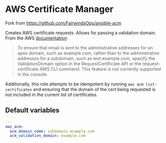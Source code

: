 # AWS Certificate Manager

Fork from https://github.com/FairwindsOps/ansible-acm

Creates AWS certificate requests. Allows for passing a validation domain. From the AWS [documentation](http://docs.aws.amazon.com/acm/latest/userguide/gs-acm-validate.html):

> To ensure that email is sent to the administrative addresses for an apex domain, such as example.com, rather than to the administrative addresses for a subdomain, such as test.example.com, specify the ValidationDomain option in the RequestCertificate API or the request-certificate AWS CLI command. This feature is not currently supported in the console.

Additionally, this role attempts to be idempotent by running `aws acm list-certificates` and ensuring that the domain of the cert being requested is not included in the current list of certificates.

<!--TOC-->
<!--ENDTOC-->

<!--ROLEVARS-->
## Default variables
```yaml
---
aws_acm:
  acm_domain_name: subdomain.example.com
  acm_validation_domain: example.com

```

<!--ENDROLEVARS-->
